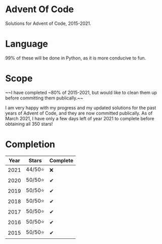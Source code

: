 # Advent Of Code
Solutions for Advent of Code, 2015-2021.

# Language
99% of these will be done in Python, as it is more conducive to fun.

# Scope
~~I have completed ~80% of 2015-2021, but would like to clean them up before committing them publically.~~

I am very happy with my progress and my updated solutions for the past years of Advent of Code, and they are now committed publically.
As of March 2021, I have only a few days left of year 2021 to complete before obtaining all 350 stars!

# Completion

| Year | Stars   | Complete|
| ---- | -----   | -----   |
| 2021 | 44/50⭐ |    ❌   |
| 2020 | 50/50⭐ |    ✔   |
| 2019 | 50/50⭐ |    ✔   |
| 2018 | 50/50⭐ |    ✔     |
| 2017 | 50/50⭐ |    ✔     |
| 2016 | 50/50⭐ |    ✔     |
| 2015 | 50/50⭐ |    ✔     |


